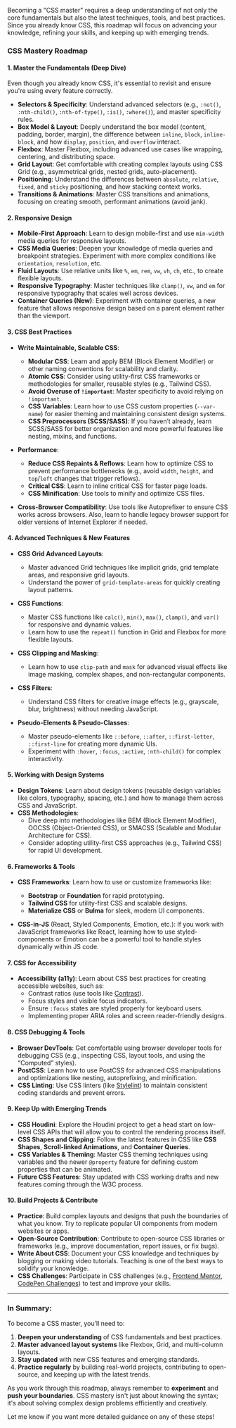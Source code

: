 Becoming a "CSS master" requires a deep understanding of not only the core fundamentals but also the latest techniques, tools, and best practices. Since you already know CSS, this roadmap will focus on advancing your knowledge, refining your skills, and keeping up with emerging trends.

### **CSS Mastery Roadmap**

#### **1. Master the Fundamentals (Deep Dive)**

Even though you already know CSS, it's essential to revisit and ensure you're using every feature correctly.

- **Selectors & Specificity**: Understand advanced selectors (e.g., `:not()`, `:nth-child()`, `:nth-of-type()`, `:is()`, `:where()`), and master specificity rules.
- **Box Model & Layout**: Deeply understand the box model (content, padding, border, margin), the difference between `inline`, `block`, `inline-block`, and how `display`, `position`, and `overflow` interact.
- **Flexbox**: Master Flexbox, including advanced use cases like wrapping, centering, and distributing space.
- **Grid Layout**: Get comfortable with creating complex layouts using CSS Grid (e.g., asymmetrical grids, nested grids, auto-placement).
- **Positioning**: Understand the differences between `absolute`, `relative`, `fixed`, and `sticky` positioning, and how stacking context works.
- **Transitions & Animations**: Master CSS transitions and animations, focusing on creating smooth, performant animations (avoid jank).

#### **2. Responsive Design**

- **Mobile-First Approach**: Learn to design mobile-first and use `min-width` media queries for responsive layouts.
- **CSS Media Queries**: Deepen your knowledge of media queries and breakpoint strategies. Experiment with more complex conditions like `orientation`, `resolution`, etc.
- **Fluid Layouts**: Use relative units like `%`, `em`, `rem`, `vw`, `vh`, `ch`, etc., to create flexible layouts.
- **Responsive Typography**: Master techniques like `clamp()`, `vw`, and `em` for responsive typography that scales well across devices.
- **Container Queries (New)**: Experiment with container queries, a new feature that allows responsive design based on a parent element rather than the viewport.

#### **3. CSS Best Practices**

- **Write Maintainable, Scalable CSS**:
  - **Modular CSS**: Learn and apply BEM (Block Element Modifier) or other naming conventions for scalability and clarity.
  - **Atomic CSS**: Consider using utility-first CSS frameworks or methodologies for smaller, reusable styles (e.g., Tailwind CSS).
  - **Avoid Overuse of `!important`**: Master specificity to avoid relying on `!important`.
  - **CSS Variables**: Learn how to use CSS custom properties (`--var-name`) for easier theming and maintaining consistent design systems.
  - **CSS Preprocessors (SCSS/SASS)**: If you haven’t already, learn SCSS/SASS for better organization and more powerful features like nesting, mixins, and functions.
  
- **Performance**:
  - **Reduce CSS Repaints & Reflows**: Learn how to optimize CSS to prevent performance bottlenecks (e.g., avoid `width`, `height`, and `top`/`left` changes that trigger reflows).
  - **Critical CSS**: Learn to inline critical CSS for faster page loads.
  - **CSS Minification**: Use tools to minify and optimize CSS files.
  
- **Cross-Browser Compatibility**: Use tools like Autoprefixer to ensure CSS works across browsers. Also, learn to handle legacy browser support for older versions of Internet Explorer if needed.

#### **4. Advanced Techniques & New Features**

- **CSS Grid Advanced Layouts**:
  - Master advanced Grid techniques like implicit grids, grid template areas, and responsive grid layouts.
  - Understand the power of `grid-template-areas` for quickly creating layout patterns.
  
- **CSS Functions**:
  - Master CSS functions like `calc()`, `min()`, `max()`, `clamp()`, and `var()` for responsive and dynamic values.
  - Learn how to use the `repeat()` function in Grid and Flexbox for more flexible layouts.

- **CSS Clipping and Masking**: 
  - Learn how to use `clip-path` and `mask` for advanced visual effects like image masking, complex shapes, and non-rectangular components.

- **CSS Filters**: 
  - Understand CSS filters for creative image effects (e.g., grayscale, blur, brightness) without needing JavaScript.
  
- **Pseudo-Elements & Pseudo-Classes**:
  - Master pseudo-elements like `::before`, `::after`, `::first-letter`, `::first-line` for creating more dynamic UIs.
  - Experiment with `:hover`, `:focus`, `:active`, `:nth-child()` for complex interactivity.

#### **5. Working with Design Systems**

- **Design Tokens**: Learn about design tokens (reusable design variables like colors, typography, spacing, etc.) and how to manage them across CSS and JavaScript.
- **CSS Methodologies**: 
  - Dive deep into methodologies like BEM (Block Element Modifier), OOCSS (Object-Oriented CSS), or SMACSS (Scalable and Modular Architecture for CSS).
  - Consider adopting utility-first CSS approaches (e.g., Tailwind CSS) for rapid UI development.

#### **6. Frameworks & Tools**

- **CSS Frameworks**: Learn how to use or customize frameworks like:
  - **Bootstrap** or **Foundation** for rapid prototyping.
  - **Tailwind CSS** for utility-first CSS and scalable designs.
  - **Materialize CSS** or **Bulma** for sleek, modern UI components.

- **CSS-in-JS** (React, Styled Components, Emotion, etc.): If you work with JavaScript frameworks like React, learning how to use styled-components or Emotion can be a powerful tool to handle styles dynamically within JS code.

#### **7. CSS for Accessibility**

- **Accessibility (a11y)**: Learn about CSS best practices for creating accessible websites, such as:
  - Contrast ratios (use tools like [Contrast](https://contrast-ratio.com/)).
  - Focus styles and visible focus indicators.
  - Ensure `:focus` states are styled properly for keyboard users.
  - Implementing proper ARIA roles and screen reader-friendly designs.

#### **8. CSS Debugging & Tools**

- **Browser DevTools**: Get comfortable using browser developer tools for debugging CSS (e.g., inspecting CSS, layout tools, and using the “Computed” styles).
- **PostCSS**: Learn how to use PostCSS for advanced CSS manipulations and optimizations like nesting, autoprefixing, and minification.
- **CSS Linting**: Use CSS linters (like [Stylelint](https://stylelint.io/)) to maintain consistent coding standards and prevent errors.

#### **9. Keep Up with Emerging Trends**

- **CSS Houdini**: Explore the Houdini project to get a head start on low-level CSS APIs that will allow you to control the rendering process itself.
- **CSS Shapes and Clipping**: Follow the latest features in CSS like **CSS Shapes**, **Scroll-linked Animations**, and **Container Queries**.
- **CSS Variables & Theming**: Master CSS theming techniques using variables and the newer `@property` feature for defining custom properties that can be animated.
- **Future CSS Features**: Stay updated with CSS working drafts and new features coming through the W3C process.

#### **10. Build Projects & Contribute**

- **Practice**: Build complex layouts and designs that push the boundaries of what you know. Try to replicate popular UI components from modern websites or apps.
- **Open-Source Contribution**: Contribute to open-source CSS libraries or frameworks (e.g., improve documentation, report issues, or fix bugs).
- **Write About CSS**: Document your CSS knowledge and techniques by blogging or making video tutorials. Teaching is one of the best ways to solidify your knowledge.
- **CSS Challenges**: Participate in CSS challenges (e.g., [Frontend Mentor](https://www.frontendmentor.io/), [CodePen Challenges](https://codepen.io/challenges)) to test and improve your skills.

---

### **In Summary:**

To become a CSS master, you’ll need to:

1. **Deepen your understanding** of CSS fundamentals and best practices.
2. **Master advanced layout systems** like Flexbox, Grid, and multi-column layouts.
3. **Stay updated** with new CSS features and emerging standards.
4. **Practice regularly** by building real-world projects, contributing to open-source, and keeping up with the latest trends.

As you work through this roadmap, always remember to **experiment** and **push your boundaries**. CSS mastery isn't just about knowing the syntax; it's about solving complex design problems efficiently and creatively.

Let me know if you want more detailed guidance on any of these steps!